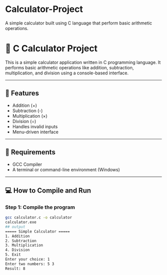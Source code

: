# Calculator-Project
A simple calculator built using C language that perform basic arithmetic operations.
# 🧮 C Calculator Project

This is a simple calculator application written in C programming language. It performs basic arithmetic operations like addition, subtraction, multiplication, and division using a console-based interface.

---

## 📌 Features

- Addition (+)
- Subtraction (-)
- Multiplication (×)
- Division (÷)
- Handles invalid inputs
- Menu-driven interface

---

## 🧾 Requirements

- GCC Compiler
- A terminal or command-line environment (Windows)

---

## 💻 How to Compile and Run

### Step 1: Compile the program

```bash
gcc calculator.c -o calculator
calculator.exe
## output
===== Simple Calculator =====
1. Addition
2. Subtraction
3. Multiplication
4. Division
5. Exit
Enter your choice: 1
Enter two numbers: 5 3
Result: 8


